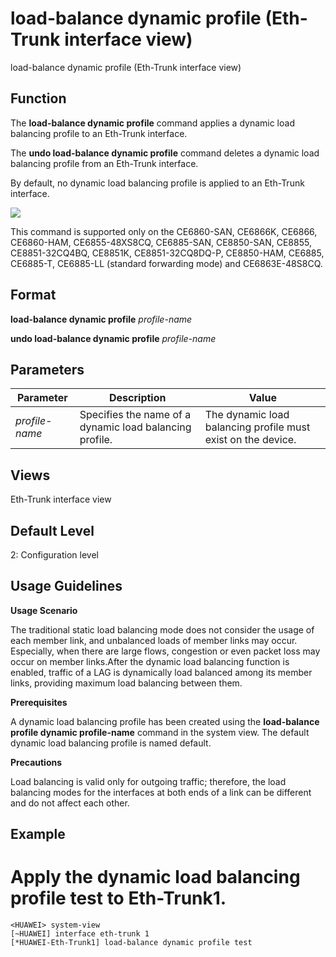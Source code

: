 load-balance dynamic profile (Eth-Trunk interface view)
=======================================================

load-balance dynamic profile (Eth-Trunk interface view)

Function
--------



The **load-balance dynamic profile** command applies a dynamic load balancing profile to an Eth-Trunk interface.

The **undo load-balance dynamic profile** command deletes a dynamic load balancing profile from an Eth-Trunk interface.



By default, no dynamic load balancing profile is applied to an Eth-Trunk interface.

![](../public_sys-resources/note_3.0-en-us.png) 

This command is supported only on the CE6860-SAN, CE6866K, CE6866, CE6860-HAM, CE6855-48XS8CQ, CE6885-SAN, CE8850-SAN, CE8855, CE8851-32CQ4BQ, CE8851K, CE8851-32CQ8DQ-P, CE8850-HAM, CE6885, CE6885-T, CE6885-LL (standard forwarding mode) and CE6863E-48S8CQ.



Format
------

**load-balance dynamic profile** *profile-name*

**undo load-balance dynamic profile** *profile-name*


Parameters
----------

| Parameter | Description | Value |
| --- | --- | --- |
| *profile-name* | Specifies the name of a dynamic load balancing profile. | The dynamic load balancing profile must exist on the device. |



Views
-----

Eth-Trunk interface view


Default Level
-------------

2: Configuration level


Usage Guidelines
----------------

**Usage Scenario**

The traditional static load balancing mode does not consider the usage of each member link, and unbalanced loads of member links may occur. Especially, when there are large flows, congestion or even packet loss may occur on member links.After the dynamic load balancing function is enabled, traffic of a LAG is dynamically load balanced among its member links, providing maximum load balancing between them.

**Prerequisites**

A dynamic load balancing profile has been created using the **load-balance profile dynamic profile-name** command in the system view. The default dynamic load balancing profile is named default.

**Precautions**

Load balancing is valid only for outgoing traffic; therefore, the load balancing modes for the interfaces at both ends of a link can be different and do not affect each other.


Example
-------

# Apply the dynamic load balancing profile test to Eth-Trunk1.
```
<HUAWEI> system-view
[~HUAWEI] interface eth-trunk 1
[*HUAWEI-Eth-Trunk1] load-balance dynamic profile test

```